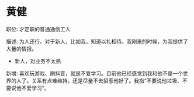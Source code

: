 # 黄健

职位: 才定职的普通通信工人

描述: 为人还行。对于新人，比如我，知道以礼相待。我刚来的时候，为我提供了大量的情报。

* 新人，对业务不太熟



新增: 喜欢玩游戏、刷抖音，就是不爱学习。目前他已经感觉到我和他不是一个世界的人了。关系有点难维持。还是尽量不去招惹他好了。我指“不要说他垃圾、不要说他不爱学习”。

